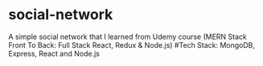 # social-network

A simple social network that I learned from Udemy course (MERN Stack Front To Back: Full Stack React, Redux & Node.js)
#Tech Stack: MongoDB, Express, React and Node.js
